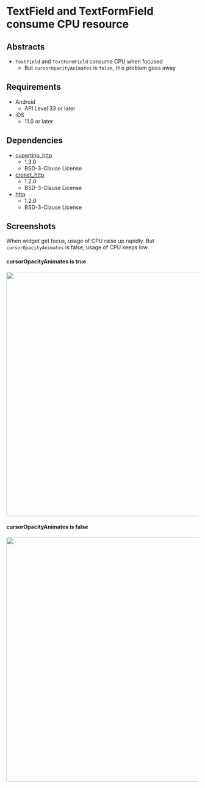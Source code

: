 # TextField and TextFormField consume CPU resource

## Abstracts

* `TextField` and `TextFormField` consume CPU when focused
  * But `cursorOpacityAnimates` is `false`, this problem goes away

## Requirements

* Android
  * API Level 33 or later
* iOS
  * 11.0 or later

## Dependencies

* [cupertino_http](https://github.com/dart-lang/http/tree/master/pkgs/cupertino_http)
  * 1.3.0
  * BSD-3-Clause License
* [cronet_http](https://github.com/dart-lang/http/tree/master/pkgs/cronet_http)
  * 1.2.0
  * BSD-3-Clause License
* [http](https://github.com/dart-lang/http/tree/master/pkgs/http)
  * 1.2.0
  * BSD-3-Clause License

## Screenshots

When widget get focus, usage of CPU raise up rapidly.
But `cursorOpacityAnimates` is false, usage of CPU keeps low.

#### cursorOpacityAnimates is true

<img src="./images/true.gif" width="640" />

#### cursorOpacityAnimates is false

<img src="./images/false.gif" width="640" />